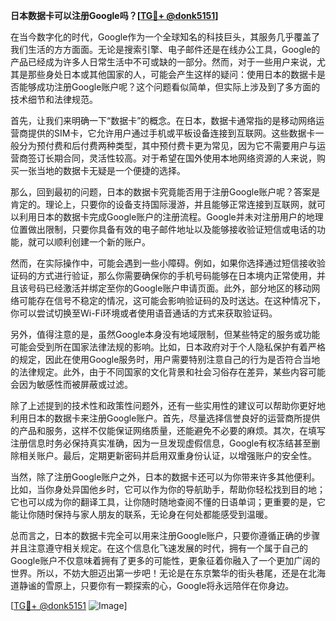 **日本数据卡可以注册Google吗？[[TG💪+ @donk5151](https://t.me/s/donk5151)]**

在当今数字化的时代，Google作为一个全球知名的科技巨头，其服务几乎覆盖了我们生活的方方面面。无论是搜索引擎、电子邮件还是在线办公工具，Google的产品已经成为许多人日常生活中不可或缺的一部分。然而，对于一些用户来说，尤其是那些身处日本或其他国家的人，可能会产生这样的疑问：使用日本的数据卡是否能够成功注册Google账户呢？这个问题看似简单，但实际上涉及到了多方面的技术细节和法律规范。

首先，让我们来明确一下“数据卡”的概念。在日本，数据卡通常指的是移动网络运营商提供的SIM卡，它允许用户通过手机或平板设备连接到互联网。这些数据卡一般分为预付费和后付费两种类型，其中预付费卡更为常见，因为它不需要用户与运营商签订长期合同，灵活性较高。对于希望在国外使用本地网络资源的人来说，购买一张当地的数据卡无疑是一个便捷的选择。

那么，回到最初的问题，日本的数据卡究竟能否用于注册Google账户呢？答案是肯定的。理论上，只要你的设备支持国际漫游，并且能够正常连接到互联网，就可以利用日本的数据卡完成Google账户的注册流程。Google并未对注册用户的地理位置做出限制，只要你具备有效的电子邮件地址以及能够接收验证短信或电话的功能，就可以顺利创建一个新的账户。

然而，在实际操作中，可能会遇到一些小障碍。例如，如果你选择通过短信接收验证码的方式进行验证，那么你需要确保你的手机号码能够在日本境内正常使用，并且该号码已经激活并绑定至你的Google账户申请页面。此外，部分地区的移动网络可能存在信号不稳定的情况，这可能会影响验证码的及时送达。在这种情况下，你可以尝试切换至Wi-Fi环境或者使用语音通话的方式来获取验证码。

另外，值得注意的是，虽然Google本身没有地域限制，但某些特定的服务或功能可能会受到所在国家法律法规的影响。比如，日本政府对于个人隐私保护有着严格的规定，因此在使用Google服务时，用户需要特别注意自己的行为是否符合当地的法律规定。此外，由于不同国家的文化背景和社会习俗存在差异，某些内容可能会因为敏感性而被屏蔽或过滤。

除了上述提到的技术性和政策性问题外，还有一些实用性的建议可以帮助你更好地利用日本的数据卡来注册Google账户。首先，尽量选择信誉良好的运营商所提供的产品和服务，这样不仅能保证网络质量，还能避免不必要的麻烦。其次，在填写注册信息时务必保持真实准确，因为一旦发现虚假信息，Google有权冻结甚至删除相关账户。最后，定期更新密码并启用双重身份认证，以增强账户的安全性。

当然，除了注册Google账户之外，日本的数据卡还可以为你带来许多其他便利。比如，当你身处异国他乡时，它可以作为你的导航助手，帮助你轻松找到目的地；它也可以成为你的翻译工具，让你随时随地查阅不懂的日语单词；更重要的是，它能让你随时保持与家人朋友的联系，无论身在何处都能感受到温暖。

总而言之，日本的数据卡完全可以用来注册Google账户，只要你遵循正确的步骤并且注意遵守相关规定。在这个信息化飞速发展的时代，拥有一个属于自己的Google账户不仅意味着拥有了更多的可能性，更象征着你融入了一个更加广阔的世界。所以，不妨大胆迈出第一步吧！无论是在东京繁华的街头巷尾，还是在北海道静谧的雪原上，只要你有一颗探索的心，Google将永远陪伴在你身边。

[[TG💪+ @donk5151](https://t.me/s/donk5151) ![Image](https://i.postimg.cc/rwNCRYN7/Snipaste-2025-04-30-17-27-05.png)]